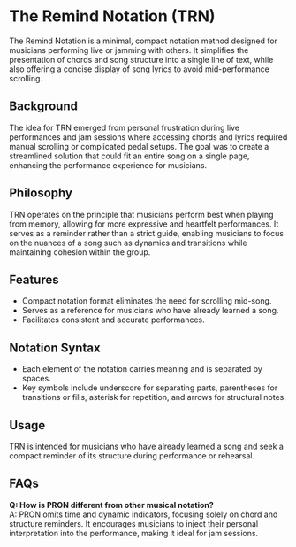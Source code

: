 # The Remind Notation (TRN)

The Remind Notation is a minimal, compact notation method designed for musicians performing live or jamming with others. It simplifies the presentation of chords and song structure into a single line of text, while also offering a concise display of song lyrics to avoid mid-performance scrolling.

## Background

The idea for TRN emerged from personal frustration during live performances and jam sessions where accessing chords and lyrics required manual scrolling or complicated pedal setups. The goal was to create a streamlined solution that could fit an entire song on a single page, enhancing the performance experience for musicians.

## Philosophy

TRN operates on the principle that musicians perform best when playing from memory, allowing for more expressive and heartfelt performances. It serves as a reminder rather than a strict guide, enabling musicians to focus on the nuances of a song such as dynamics and transitions while maintaining cohesion within the group.

## Features

- Compact notation format eliminates the need for scrolling mid-song.
- Serves as a reference for musicians who have already learned a song.
- Facilitates consistent and accurate performances.

## Notation Syntax

- Each element of the notation carries meaning and is separated by spaces.
- Key symbols include underscore for separating parts, parentheses for transitions or fills, asterisk for repetition, and arrows for structural notes.


## Usage

TRN is intended for musicians who have already learned a song and seek a compact reminder of its structure during performance or rehearsal.

## FAQs

**Q: How is PRON different from other musical notation?**  
A: PRON omits time and dynamic indicators, focusing solely on chord and structure reminders. It encourages musicians to inject their personal interpretation into the performance, making it ideal for jam sessions.


